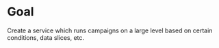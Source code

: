 # Goal

Create a service which runs campaigns on a large level based on certain conditions, data slices, etc.